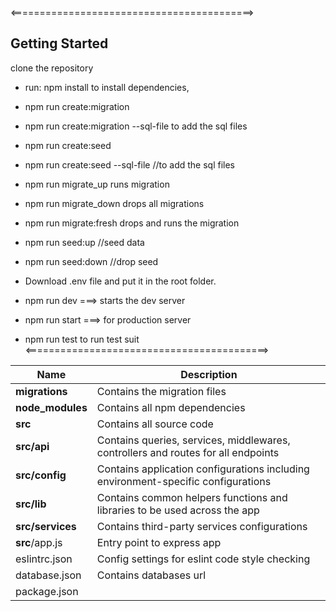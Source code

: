 <==========================================>
## Getting Started

clone the repository

- run: npm install to install dependencies, 

- npm run create:migration <migration-table-name>

- npm run create:migration <migration-table-name> --sql-file to add the sql files

- npm run create:seed <seed-file-name>

- npm run create:seed <seed-file-name> --sql-file //to add the sql files

- npm run migrate_up runs migration

- npm run migrate_down drops all migrations

- npm run migrate:fresh drops and runs the migration

- npm run seed:up //seed data

- npm run seed:down //drop seed

- Download .env file and put it in the root folder.

- npm run dev ===> starts the dev server

- npm run start ===> for production server

- npm run test to run test suit
<==========================================>

| Name | Description |
| ------------------------ | --------------------------------------------------------------------------------------------- |
| **migrations**           | Contains the migration files  |
| **node_modules**         | Contains all  npm dependencies                                                            |
| **src**                  | Contains all source code                          |
| **src/api**              | Contains queries, services, middlewares, controllers and routes for all endpoints |
| **src/config**           | Contains application configurations including environment-specific configurations 
| **src/lib**              | Contains common helpers functions and libraries to be used across the app |  
| **src/services**         | Contains third-party services configurations |
| **src**/app.js           | Entry point to express app                                                               |
| eslintrc.json            | Config settings for eslint code style checking    |
| database.json            | Contains databases url                                                              |
| package.json 
